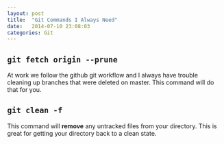 ```yaml
---
layout: post
title:  "Git Commands I Always Need"
date:   2014-07-10 23:08:03
categories: Git
---
```



## `git fetch origin --prune`
At work we follow the github git workflow
and I always have trouble cleaning up branches that were deleted on master. This command will do that for you.

## `git clean -f`
This command will **remove** any untracked files from your directory. This is great for getting your directory back to a clean state.

